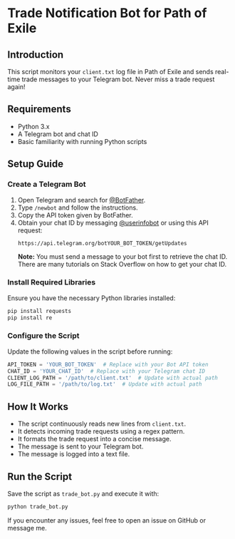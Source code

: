 # Trade Notification Bot for Path of Exile

## Introduction

This script monitors your `client.txt` log file in Path of Exile and sends real-time trade messages to your Telegram bot. Never miss a trade request again!

## Requirements

- Python 3.x
- A Telegram bot and chat ID
- Basic familiarity with running Python scripts

## Setup Guide

### Create a Telegram Bot

1. Open Telegram and search for [@BotFather](https://t.me/BotFather).
2. Type `/newbot` and follow the instructions.
3. Copy the API token given by BotFather.
4. Obtain your chat ID by messaging [@userinfobot](https://t.me/useridinfobot) or using this API request:
   ```
   https://api.telegram.org/botYOUR_BOT_TOKEN/getUpdates
   ```
   **Note:** You must send a message to your bot first to retrieve the chat ID. There are many tutorials on Stack Overflow on how to get your chat ID.

### Install Required Libraries

Ensure you have the necessary Python libraries installed:

```sh
pip install requests
pip install re
```

### Configure the Script

Update the following values in the script before running:

```python
API_TOKEN = 'YOUR_BOT_TOKEN'  # Replace with your Bot API token
CHAT_ID = 'YOUR_CHAT_ID'  # Replace with your Telegram chat ID
CLIENT_LOG_PATH = '/path/to/client.txt'  # Update with actual path
LOG_FILE_PATH = '/path/to/log.txt'  # Update with actual path
```

## How It Works

- The script continuously reads new lines from `client.txt`.
- It detects incoming trade requests using a regex pattern.
- It formats the trade request into a concise message.
- The message is sent to your Telegram bot.
- The message is logged into a text file.

## Run the Script

Save the script as `trade_bot.py` and execute it with:

```sh
python trade_bot.py
```

If you encounter any issues, feel free to open an issue on GitHub or message me.
